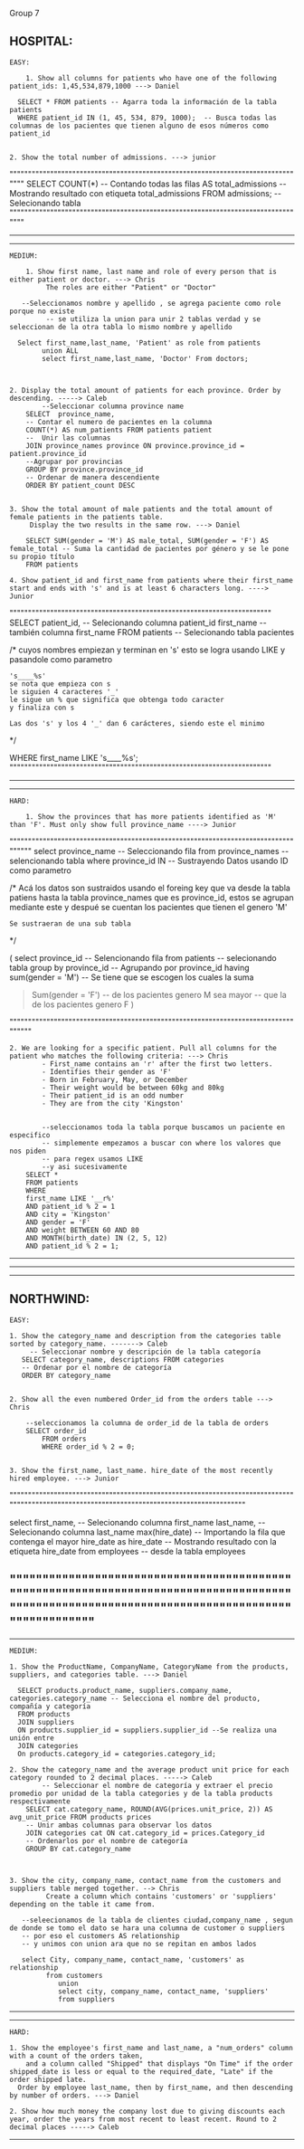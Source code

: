 Group 7

HOSPITAL:
-----------------------------------------------------------------------------------
	EASY:
  
		1. Show all columns for patients who have one of the following patient_ids: 1,45,534,879,1000 ---> Daniel
    
      SELECT * FROM patients -- Agarra toda la información de la tabla patients
      WHERE patient_id IN (1, 45, 534, 879, 1000);  -- Busca todas las columnas de los pacientes que tienen alguno de esos números como patient_id


    2. Show the total number of admissions. ---> junior
    
"""""""""""""""""""""""""""""""""""""""""""""""""""""""""""""""""""""""""""""""""
SELECT COUNT(*) 				-- Contando todas las filas
AS total_admissions				-- Mostrando resultado con etiqueta total_admissions
FROM admissions;  				-- Selecionando tabla
"""""""""""""""""""""""""""""""""""""""""""""""""""""""""""""""""""""""""""""""""


-----------------------------------------------------------------------------------

-----------------------------------------------------------------------------------
	MEDIUM:
    
		1. Show first name, last name and role of every person that is either patient or doctor. ---> Chris
			 The roles are either "Patient" or "Doctor" 
       
       --Seleccionamos nombre y apellido , se agrega paciente como role porque no existe
			 -- se utiliza la union para unir 2 tablas verdad y se seleccionan de la otra tabla lo mismo nombre y apellido
			
      Select first_name,last_name, 'Patient' as role from patients
			union ALL 
			select first_name,last_name, 'Doctor' From doctors;
       
       
       
    2. Display the total amount of patients for each province. Order by descending. -----> Caleb
    		--Seleccionar columna province name
        SELECT  province_name,
        -- Contar el numero de pacientes en la columna 
        COUNT(*) AS num_patients FROM patients patient
        --  Unir las columnas 
        JOIN province_names province ON province.province_id = patient.province_id
        --Agrupar por provincias 
        GROUP BY province.province_id
        -- Ordenar de manera descendiente
        ORDER BY patient_count DESC
      	
    
    3. Show the total amount of male patients and the total amount of female patients in the patients table. 
    	 Display the two results in the same row. ---> Daniel
       
       	SELECT SUM(gender = 'M') AS male_total, SUM(gender = 'F') AS female_total -- Suma la cantidad de pacientes por género y se le pone su propio título
        FROM patients
        
    4. Show patient_id and first_name from patients where their first_name start and ends with 's' and is at least 6 characters long. ----> Junior
    
"""""""""""""""""""""""""""""""""""""""""""""""""""""""""""""""""""""""
SELECT
  patient_id,						-- Selecionando columna patient_id
  first_name						-- también columna first_name
FROM patients						-- Selecionando tabla pacientes

/* 	cuyos nombres empiezan y terminan en 's'
	esto se logra usando LIKE y pasandole como parametro
    
    's____%s'
	se nota que empieza con s
	le siguien 4 caracteres '_'
	le sigue un % que significa que obtenga todo caracter
    y finaliza con s
	
	Las dos 's' y los 4 '_' dan 6 carácteres, siendo este el minimo
*/

WHERE first_name LIKE 's____%s';
"""""""""""""""""""""""""""""""""""""""""""""""""""""""""""""""""""""""


-----------------------------------------------------------------------------------

-----------------------------------------------------------------------------------    
	HARD: 
  
		1. Show the provinces that has more patients identified as 'M' than 'F'. Must only show full province_name ----> Junior 

"""""""""""""""""""""""""""""""""""""""""""""""""""""""""""""""""""""""""""""""""""
select province_name		-- Seleccionando fila
from province_names 		-- selencionando tabla
where province_id IN 		-- Sustrayendo Datos usando ID como parametro

/* 	Acá los datos son sustraidos usando el foreing key que va desde
	la tabla patiens hasta la tabla province_names
    que es province_id, estos se agrupan mediante este y despué
    se cuentan los pacientes que tienen el genero 'M'

	Se sustraeran de una sub tabla
*/

(
  select province_id		-- Selencionando fila
  from patients				-- selecionando tabla
  group by province_id			-- Agrupando por province_id
  having sum(gender = 'M')	-- Se tiene que se escogen los cuales la suma
  > Sum(gender = 'F')			-- de los pacientes genero M sea mayor
  								-- que la de los pacientes genero F
)

"""""""""""""""""""""""""""""""""""""""""""""""""""""""""""""""""""""""""""""""""""
    
    
    
    2. We are looking for a specific patient. Pull all columns for the patient who matches the following criteria: ---> Chris
			- First_name contains an 'r' after the first two letters.
			- Identifies their gender as 'F'
			- Born in February, May, or December
			- Their weight would be between 60kg and 80kg
			- Their patient_id is an odd number
			- They are from the city 'Kingston'
      
      
			--seleccionamos toda la tabla porque buscamos un paciente en especifico
			-- simplemente empezamos a buscar con where los valores que nos piden
			-- para regex usamos LIKE
			--y asi sucesivamente
		SELECT *
		FROM patients
		WHERE
  		first_name LIKE '__r%'
  		AND patient_id % 2 = 1
  		AND city = 'Kingston'
  		AND gender = 'F'
  		AND weight BETWEEN 60 AND 80
  		AND MONTH(birth_date) IN (2, 5, 12)
  		AND patient_id % 2 = 1;
  
      
      
      
    
-----------------------------------------------------------------------------------

***********************************************************************************

-----------------------------------------------------------------------------------

NORTHWIND:
-----------------------------------------------------------------------------------
	EASY:
  
  	1. Show the category_name and description from the categories table sorted by category_name. -------> Caleb
    	 -- Seleccionar nombre y descripción de la tabla categoría
       SELECT category_name, descriptions FROM categories
       -- Ordenar por el nombre de categoría
       ORDER BY category_name
    
    
    2. Show all the even numbered Order_id from the orders table ---> Chris
    
    	--seleccionamos la columna de order_id de la tabla de orders
    	SELECT order_id
			FROM orders
			WHERE order_id % 2 = 0;
    
    
    3. Show the first_name, last_name. hire_date of the most recently hired employee. ---> Junior 
    
"""""""""""""""""""""""""""""""""""""""""""""""""""""""""""""""""""""""""""""""""""""""""""""""""""""""""""""""""""""""""""""""""""""""""""""

select 
    first_name,		-- Selecionando columna first_name
    last_name,		-- Selecionando columna last_name
max(hire_date)		-- Importando la fila que contenga el mayor hire_date
	as hire_date	-- Mostrando resultado con la etiqueta hire_date
from employees		-- desde la tabla employees

""""""""""""""""""""""""""""""""""""""""""""""""""""""""""""""""""""""""""""""""""""""""""""""""""""""""""""""""""""""""""""""""""""""""""""""
-----------------------------------------------------------------------------------

-----------------------------------------------------------------------------------
	MEDIUM:
  	
    1. Show the ProductName, CompanyName, CategoryName from the products, suppliers, and categories table. ---> Daniel
    
      SELECT products.product_name, suppliers.company_name, categories.category_name -- Selecciona el nombre del producto, compañía y categoría
      FROM products
      JOIN suppliers
      ON products.supplier_id = suppliers.supplier_id --Se realiza una unión entre 
      JOIN categories 
      On products.category_id = categories.category_id;
    
    2. Show the category_name and the average product unit price for each category rounded to 2 decimal places. -----> Caleb
    	 	-- Seleccionar el nombre de categoría y extraer el precio promedio por unidad de la tabla categories y de la tabla products respectivamente
        SELECT cat.category_name, ROUND(AVG(prices.unit_price, 2)) AS avg_unit_price FROM products prices
      	-- Unir ambas columnas para observar los datos
        JOIN categories cat ON cat.category_id = prices.Category_id
        -- Ordenarlos por el nombre de categoría 
        GROUP BY cat.category_name
    	
    	
    
    3. Show the city, company_name, contact_name from the customers and suppliers table merged together. --> Chris
			 Create a column which contains 'customers' or 'suppliers' depending on the table it came from.
       
       --seleecionamos de la tabla de clientes ciudad,company_name , segun de donde se tomo el dato se hara una columna de customer o suppliers
       -- por eso el customers AS relationship
       -- y unimos con union ara que no se repitan en ambos lados 
       
       select City, company_name, contact_name, 'customers' as relationship 
			 from customers
				union
				select city, company_name, contact_name, 'suppliers'
				from suppliers
       
-----------------------------------------------------------------------------------

-----------------------------------------------------------------------------------
	HARD:
  
  	1. Show the employee's first_name and last_name, a "num_orders" column with a count of the orders taken, 
    	and a column called "Shipped" that displays "On Time" if the order shipped_date is less or equal to the required_date, "Late" if the order shipped late.
      Order by employee last_name, then by first_name, and then descending by number of orders. ---> Daniel
    
    2. Show how much money the company lost due to giving discounts each year, order the years from most recent to least recent. Round to 2 decimal places -----> Caleb
		   






-----------------------------------------------------------------------------------